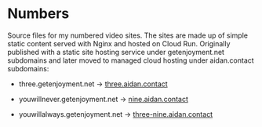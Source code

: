 # Numbers

Source files for my numbered video sites. The sites are made up of simple static content served with Nginx and hosted on Cloud Run. Originally published with a static site hosting service under getenjoyment.net subdomains and later moved to managed cloud hosting under aidan.contact subdomains:

- three.getenjoyment.net &rarr; [three.aidan.contact](https://three.aidan.contact/)

- youwillnever.getenjoyment.net &rarr; [nine.aidan.contact](https://nine.aidan.contact/)

- youwillalways.getenjoyment.net &rarr; [three-nine.aidan.contact](https://three-nine.aidan.contact/)
